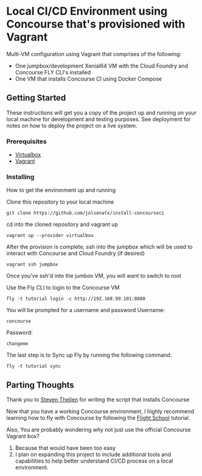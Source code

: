 # Local CI/CD Environment using Concourse that's provisioned with Vagrant

Multi-VM configuration using Vagrant that comprises of the following:
- One jumpbox/development Xenial64 VM with the Cloud Foundry and Concourse FLY CLI's installed
- One VM that installs Concourse CI using Docker Compose 

## Getting Started

These instructions will get you a copy of the project up and running on your local machine for development and testing purposes. See deployment for notes on how to deploy the project on a live system.

### Prerequisites

- [Virtualbox](https://www.virtualbox.org/wiki/Downloads)
- [Vagrant](https://www.vagrantup.com)

### Installing

How to get the environment up and running

Clone this repository to your local machine

```
git clone https://github.com/jolsenatx/install-concourseci
```

cd into the cloned repository and vagrant up

```
vagrant up --provider virtualbox
```

After the provision is complete, ssh into the jumpbox which will be used to interact with Concourse and Cloud Foundry (if desired)

```
vagrant ssh jumpbox
```

Once you've ssh'd into the jumbox VM, you will want to switch to root

Use the Fly CLI to login to the Concourse VM

```
fly -t tutorial login -c http://192.168.99.101:8080
```
You will be prompted for a username and password
Username:
```
concourse
```
Password:
```
changeme
```
The last step is to Sync up Fly by running the following command:
```
fly -t tutorial sync
```

## Parting Thoughts

Thank you to [Steven Thellen](https://github.com/thells176/Install-concourseci) for writing the script that installs Concourse

Now that you have a working Concourse environment, I highly recommend learning how to fly with Concourse by following the [Flight School](https://concourse.ci/flight-school.html) tutorial.

Also, You are probably wondering why not just use the official Concourse Vagrant box? 

1. Because that would have been too easy
2. I plan on expanding this project to include additional tools and capabilities to help better understand CI/CD process on a local environment.  

